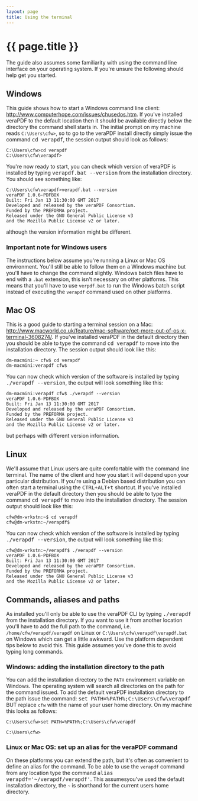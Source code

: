 ```yaml
---
layout: page
title: Using the terminal
---
```


{{ page.title }}
================
The guide also assumes some familiarity with using the command line interface
on your operating system. If you're unsure the following should help get you
started.

Windows
-------
This guide shows how to start a Windows command line client: http://www.computerhope.com/issues/chusedos.htm. If you've installed veraPDF to
the default location then it should be available directly below the directory
the command shell starts in. The initial prompt on my machine reads `C:\Users\cfw>`, so to go to the veraPDF install directly simply issue the
command <kbd>cd verapdf</kbd>, the session output should look as follows:

    C:\Users\cfw>cd verapdf
    C:\Users\cfw\verapdf>

You're now ready to start, you can check which version of veraPDF is installed
by typing <kbd>verapdf.bat --version</kbd> from the installation directory. You should see something like:

    C:\Users\cfw\verapdf>verapdf.bat --version
    veraPDF 1.0.6-PDFBOX
    Built: Fri Jan 13 11:30:00 GMT 2017
    Developed and released by the veraPDF Consortium.
    Funded by the PREFORMA project.
    Released under the GNU General Public License v3
    and the Mozilla Public License v2 or later.

although the version information might be different.

### Important note for Windows users
The instructions below assume you're running a Linux or Mac OS environment.
You'll still be able to follow them on a Windows machine but you'll have to
change the command slightly. Windows batch files have to end with a `.bat`
extension, this isn't necessary on other platforms. This means that you'll have to use `verpdf.bat` to run the Windows batch script instead of executing the `verapdf` command used on other platforms.

Mac OS
------
This is a good guide to starting a terminal session on a Mac: http://www.macworld.co.uk/feature/mac-software/get-more-out-of-os-x-terminal-3608274/. If you've installed veraPDF in the default directory then you should be
able to type the command <kbd>cd verapdf</kbd> to move into the installation directory. The session output should look like this:

    dm-macmini:~ cfw$ cd verapdf
    dm-macmini:verapdf cfw$

You can now check which version of the software is installed by typing
<kbd>./verapdf --version</kbd>, the output will look something like this:

    dm-macmini:verapdf cfw$ ./verapdf --version
    veraPDF 1.0.6-PDFBOX
    Built: Fri Jan 13 11:30:00 GMT 2017
    Developed and released by the veraPDF Consortium.
    Funded by the PREFORMA project.
    Released under the GNU General Public License v3
    and the Mozilla Public License v2 or later.

but perhaps with different version information.

Linux
-----
We'll assume that Linux users are quite comfortable with the command line
terminal. The name of the client and how you start it will depend upon your
particular distribution. If you're using a Debian based distribution you can
often start a terminal using the <kbd>CTRL+ALT+t</kbd> shortcut. If you've installed veraPDF in the default directory then you should be
able to type the command <kbd>cd verapdf</kbd> to move into the installation directory. The session output should look like this:

    cfw@dm-wrkstn:~$ cd verapdf
    cfw@dm-wrkstn:~/verapdf$

You can now check which version of the software is installed by typing
<kbd>./verapdf --version</kbd>, the output will look something like this:

    cfw@dm-wrkstn:~/verapdf$ ./verapdf --version
    veraPDF 1.0.6-PDFBOX
    Built: Fri Jan 13 11:30:00 GMT 2017
    Developed and released by the veraPDF Consortium.
    Funded by the PREFORMA project.
    Released under the GNU General Public License v3
    and the Mozilla Public License v2 or later.

Commands, aliases and paths
---------------------------
As installed you'll only be able to use the veraPDF CLI by typing
<kbd>./verapdf</kbd> from the installation directory. If you want to use it from another location you'll have to add the full path to the command, i.e. `/home/cfw/verapdf/verapdf` on Linux or `C:\Users\cfw\verapdf\verapdf.bat`
on Windows which can get a little awkward. Use the platform dependent tips
below to avoid this. This guide assumes you've done this to avoid typing
long commands.

### Windows: adding the installation directory to the path
You can add the installation directory to the `PATH` environment variable on
Windows. The operating system will search all directories on the path for the
command issued. To add the default veraPDF installation directory to the path
issue the command: <kbd>set PATH=%PATH%;C:\Users\cfw\verapdf</kbd> BUT replace
`cfw` with the name of your user home directory. On my machine this looks as
follows:

    C:\Users\cfw>set PATH=%PATH%;C:\Users\cfw\verapdf

    C:\Users\cfw>

### Linux or Mac OS: set up an alias for the veraPDF command
On these platforms you can extend the path, but it's often as convenient to
define an alias for the command. To be able to use the `verapdf` command from
any location type the command <kbd>alias verapdf='~/verapdf/verapdf'</kbd>.
This assumesyou've used the default installation directory, the `~` is
shorthand for the current users home directory.
